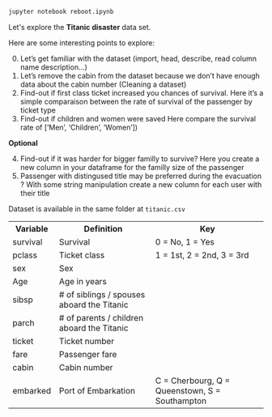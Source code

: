 ```bash
jupyter notebook reboot.ipynb
```


Let's explore the **Titanic disaster** data set.

Here are some interesting points to explore:

0. Let’s get familiar with the dataset (import, head, describe, read column name description…)
1. Let’s remove the cabin from the dataset because we don’t have enough data about the cabin number (Cleaning a dataset)
2. Find-out if first class ticket increased you chances of survival.
   Here it’s a simple comparaison between the rate of survival of the passenger by ticket type
3. Find-out if children and women were saved
   Here compare the survival rate of [‘Men’, ‘Children’, ‘Women’])

**Optional**

4. Find-out if it was harder for bigger familly to survive?
   Here you create a new column in your dataframe for the familly size of the passenger
5. Passenger with distingused title may be preferred during the evacuation ?
   With some string manipulation create a new column for each user with their title

Dataset is available in the same folder at `titanic.csv`

<table>
<tbody>
<tr><th><b>Variable</b></th><th><b>Definition</b></th><th><b>Key</b></th></tr>
<tr>
<td>survival</td>
<td>Survival</td>
<td>0 = No, 1 = Yes</td>
</tr>
<tr>
<td>pclass</td>
<td>Ticket class</td>
<td>1 = 1st, 2 = 2nd, 3 = 3rd</td>
</tr>
<tr>
<td>sex</td>
<td>Sex</td>
<td></td>
</tr>
<tr>
<td>Age</td>
<td>Age in years</td>
<td></td>
</tr>
<tr>
<td>sibsp</td>
<td># of siblings / spouses aboard the Titanic</td>
<td></td>
</tr>
<tr>
<td>parch</td>
<td># of parents / children aboard the Titanic</td>
<td></td>
</tr>
<tr>
<td>ticket</td>
<td>Ticket number</td>
<td></td>
</tr>
<tr>
<td>fare</td>
<td>Passenger fare</td>
<td></td>
</tr>
<tr>
<td>cabin</td>
<td>Cabin number</td>
<td></td>
</tr>
<tr>
<td>embarked</td>
<td>Port of Embarkation</td>
<td>C = Cherbourg, Q = Queenstown, S = Southampton</td>
</tr>
</tbody>
</table>
